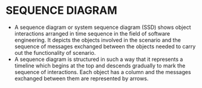 # SEQUENCE DIAGRAM
* A sequence diagram or system sequence diagram (SSD) shows object interactions arranged in time sequence in the field of software engineering. It depicts the objects involved in the scenario and the sequence of messages exchanged between the objects needed to carry out the functionality of scenario.
* A sequence diagram is structured in such a way that it represents a timeline which begins at the top and descends gradually to mark the sequence of interactions. Each object has a column and the messages exchanged between them are represented by arrows.
